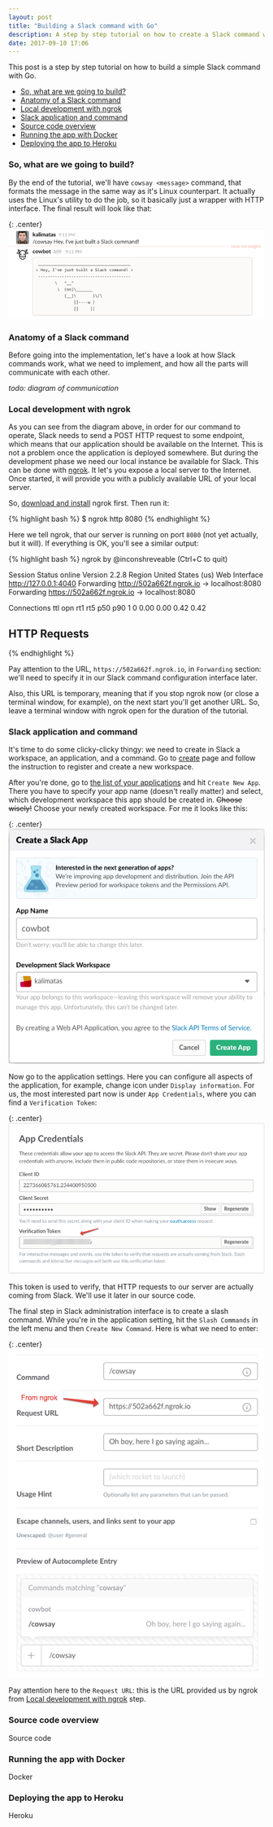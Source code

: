 ```yaml
---
layout: post
title: "Building a Slack command with Go"
description: A step by step tutorial on how to create a Slack command with Go and deploy it to Heroku
date: 2017-09-10 17:06
---
```


This post is a step by step tutorial on how to build a simple Slack command with Go.

* [So, what are we going to build?](#intro)
* [Anatomy of a Slack command](#overview)
* [Local development with ngrok](#local-dev)
* [Slack application and command](#slack-app)
* [Source code overview](#code)
* [Running the app with Docker](#docker)
* [Deploying the app to Heroku](#heroku)

### <a name="intro"></a> <a name="overview"></a> So, what are we going to build?

By the end of the tutorial, we'll have `cowsay <message>` command, that formats the message in the same way as it's Linux counterpart. It actually uses the Linux's utility to do the job, so it basically just a wrapper with HTTP interface. The final result will look like that:

{: .center}
![Example message](/static/img/posts/cowsay_final_result.png "Example message")

### <a name="overview"></a> Anatomy of a Slack command

Before going into the implementation, let's have a look at how Slack commands work, what we need to implement, and how all the parts will communicate with each other.

*todo: diagram of communication* 

### <a name="local-dev"></a> Local development with ngrok

As you can see from the diagram above, in order for our command to operate, Slack needs to send a POST HTTP request to some endpoint, which means that our application should be available on the Internet. This is not a problem once the application is deployed somewhere. But during the development phase we need our local instance be available for Slack. This can be done with [ngrok](https://ngrok.com). It let's you expose a local server to the Internet. Once started, it will provide you with a publicly available URL of your local server.

So, [download and install](https://ngrok.com/download) ngrok first. Then run it:

{% highlight bash %}
$ ngrok http 8080
{% endhighlight %}

Here we tell ngrok, that our server is running on port `8080` (not yet actually, but it will). If everything is OK, you'll see a similar output:

{% highlight bash %}
ngrok by @inconshreveable                                 (Ctrl+C to quit)

Session Status                online
Version                       2.2.8
Region                        United States (us)
Web Interface                 http://127.0.0.1:4040
Forwarding                    http://502a662f.ngrok.io -> localhost:8080
Forwarding                    https://502a662f.ngrok.io -> localhost:8080

Connections                   ttl     opn     rt1     rt5     p50     p90
                              1       0       0.00    0.00    0.42    0.42

HTTP Requests
-------------
{% endhighlight %}

Pay attention to the URL, `https://502a662f.ngrok.io`, in `Forwarding` section: we'll need to specify it in our Slack command configuration interface later.

Also, this URL is temporary, meaning that if you stop ngrok now (or close a terminal window, for example), on the next start you'll get another URL. So, leave a terminal window with ngrok open for the duration of the tutorial.

### <a name="slack-app"></a> Slack application and command

It's time to do some clicky-clicky thingy: we need to create in Slack a workspace, an application, and a command. Go to [create](https://slack.com/create) page and follow the instruction to register and create a new workspace.

After you're done, go to [the list of your applications](https://api.slack.com/apps) and hit `Create New App`. There you have to specify your app name (doesn't really matter) and select, which development workspace this app should be created in. ~~Choose wisely!~~ Choose your newly created workspace. For me it looks like this:

{: .center}
![Create a Slack app](/static/img/posts/create_a_slack_app.png "Create a Slack app")

Now go to the application settings. Here you can configure all aspects of the application, for example, change icon under `Display information`. For us, the most interested part now is under `App Credentials`, where you can find a `Verification Token`:

{: .center}
![App credentials](/static/img/posts/app_credentials.png "App credentials")

This token is used to verify, that HTTP requests to our server are actually coming from Slack. We'll use it later in our source code.

The final step in Slack administration interface is to create a slash command. While you're in the application setting, hit the `Slash Commands` in the left menu and then `Create New Command`. Here is what we need to enter:

{: .center}
![Create a slash command](/static/img/posts/create_slash_command.png "Create a slash command")

Pay attention here to the `Request URL`: this is the URL provided us by ngrok from [Local development with ngrok](#local-dev) step.

### <a name="code"></a> Source code overview

Source code

### <a name="docker"></a> Running the app with Docker

Docker

### <a name="heroku"></a> Deploying the app to Heroku

Heroku

